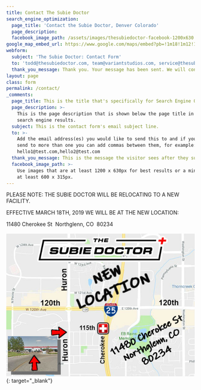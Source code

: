 ```yaml
---
title: Contact The Subie Doctor
search_engine_optimization:
  page_title: 'Contact the Subie Doctor, Denver Colorado'
  page_description:
  facebook_image_path: /assets/images/thesubiedoctor-facebook-1200x630.png
google_map_embed_url: https://www.google.com/maps/embed?pb=!1m18!1m12!1m3!1d3060.6066529911473!2d-104.99364068461958!3d39.90543817942787!2m3!1f0!2f0!3f0!3m2!1i1024!2i768!4f13.1!3m3!1m2!1s0x876c75d3d968df81%3A0xdca4f61f166f6fef!2s11480+Cherokee+St+Unit+H%2C+Northglenn%2C+CO+80234!5e0!3m2!1sen!2sus!4v1552973700595
webform:
  subject: 'The Subie Doctor: Contact Form'
  to: 'todd@thesubiedoctor.com, team@variantstudios.com, service@thesubiedoctor.com'
  thank_you_message: Thank you. Your message has been sent. We will contact you shortly.
layout: page
class: form
permalink: /contact/
_comments:
  page_title: This is the title that's specifically for Search Engine Optimization.
  page_description: >-
    This is the page description that is shown below the page title in the
    search engine results.
  subject: This is the contact form's email subject line.
  to: >-
    Add the email address(es) you would like to send this to and if you want to
    send to more than one you can add commas between them, for example:
    hello1@test.com,hello2@test.com
  thank_you_message: This is the message the visitor sees after they submit a contact message.
  facebook_image_path: >-
    Use images that are at least 1200 x 630px for best results or a minimum of
    at least 600 x 315px.
---
```


PLEASE NOTE: THE SUBIE DOCTOR WILL BE RELOCATING TO A NEW FACILITY.

EFFECTIVE MARCH 18TH, 2019 WE WILL BE AT THE NEW LOCATION:&nbsp;

11480 Cherokee St&nbsp; Northglenn, CO&nbsp; 80234<br><br>[![](/assets/images/moving-3.jpg)](https://goo.gl/maps/msp224fd7dS2){: target="_blank"}